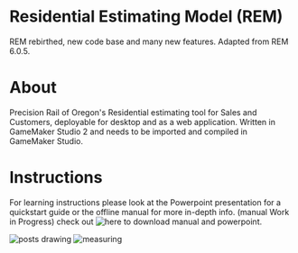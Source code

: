 # Residential Estimating Model (REM)
 REM rebirthed, new code base and many new features. Adapted from REM 6.0.5.
 
# About
  Precision Rail of Oregon's Residential estimating tool for Sales and Customers, deployable for desktop and as a web application. Written in GameMaker Studio 2 and needs to be imported and compiled in GameMaker Studio.
 
# Instructions
 For learning instructions please look at the Powerpoint presentation for a quickstart guide or the offline manual for more in-depth info. (manual Work in Progress)
 check out ![here](https://github.com/yothebob/REM/tree/main/datafiles/help) to download manual and powerpoint.
 
 
 
 ![posts drawing](https://user-images.githubusercontent.com/70663174/130639958-7eaca331-ed15-4483-b431-2330cf840a65.JPG)
![measuring](https://user-images.githubusercontent.com/70663174/130639978-bc8a384a-b28c-4b5f-aee8-1a4f51bf6c86.JPG)

